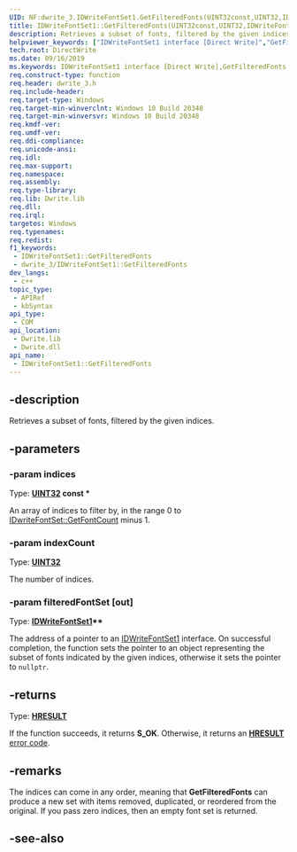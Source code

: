 ```yaml
---
UID: NF:dwrite_3.IDWriteFontSet1.GetFilteredFonts(UINT32const,UINT32,IDWriteFontSet1)
title: IDWriteFontSet1::GetFilteredFonts(UINT32const,UINT32,IDWriteFontSet1)
description: Retrieves a subset of fonts, filtered by the given indices.
helpviewer_keywords: ["IDWriteFontSet1 interface [Direct Write]","GetFilteredFonts method","IDWriteFontSet1.GetFilteredFonts","IDWriteFontSet1::GetFilteredFonts","GetFilteredFonts","GetFilteredFonts method [Direct Write]","GetFilteredFonts method [Direct Write]","IDWriteFontSet1 interface","directwrite.idwritefontset1_getfilteredfonts","dwrite_3/IDWriteFontSet1::GetFilteredFonts"]
tech.root: DirectWrite
ms.date: 09/16/2019
ms.keywords: IDWriteFontSet1 interface [Direct Write],GetFilteredFonts method, IDWriteFontSet1.GetFilteredFonts, IDWriteFontSet1::GetFilteredFonts, GetFilteredFonts, GetFilteredFonts method [Direct Write], GetFilteredFonts method [Direct Write],IDWriteFontSet1 interface, directwrite.idwritefontset1_getfilteredfonts, dwrite_3/IDWriteFontSet1::GetFilteredFonts
req.construct-type: function
req.header: dwrite_3.h
req.include-header: 
req.target-type: Windows
req.target-min-winverclnt: Windows 10 Build 20348
req.target-min-winversvr: Windows 10 Build 20348
req.kmdf-ver: 
req.umdf-ver: 
req.ddi-compliance: 
req.unicode-ansi: 
req.idl: 
req.max-support: 
req.namespace: 
req.assembly: 
req.type-library: 
req.lib: Dwrite.lib
req.dll: 
req.irql: 
targetos: Windows
req.typenames: 
req.redist: 
f1_keywords:
 - IDWriteFontSet1::GetFilteredFonts
 - dwrite_3/IDWriteFontSet1::GetFilteredFonts
dev_langs:
 - c++
topic_type:
 - APIRef
 - kbSyntax
api_type:
 - COM
api_location:
 - Dwrite.lib
 - Dwrite.dll
api_name:
 - IDWriteFontSet1::GetFilteredFonts
---
```


## -description

Retrieves a subset of fonts, filtered by the given indices.

## -parameters

### -param indices

Type: **[UINT32](/windows/win32/winprog/windows-data-types) const \***

An array of indices to filter by, in the range 0 to [IDwriteFontSet::GetFontCount](./nf-dwrite_3-idwritefontset-getfontcount.md) minus 1.

### -param indexCount

Type: **[UINT32](/windows/win32/winprog/windows-data-types)**

The number of indices.

### -param filteredFontSet [out]

Type: **[IDWriteFontSet1](./nn-dwrite_3-idwritefontset1.md)\*\***

The address of a pointer to an [IDWriteFontSet1](./nn-dwrite_3-idwritefontset1.md) interface. On successful completion, the function sets the pointer to an object representing the subset of fonts indicated by the given indices, otherwise it sets the pointer to `nullptr`.

## -returns

Type: **[HRESULT](/windows/win32/com/structure-of-com-error-codes)**

If the function succeeds, it returns **S_OK**. Otherwise, it returns an [**HRESULT**](/windows/win32/com/structure-of-com-error-codes) [error code](/windows/win32/com/com-error-codes-10).

## -remarks

The indices can come in any order, meaning that **GetFilteredFonts** can produce a new set with items removed, duplicated, or reordered from the original. If you pass zero indices, then an empty font set is returned.

## -see-also
